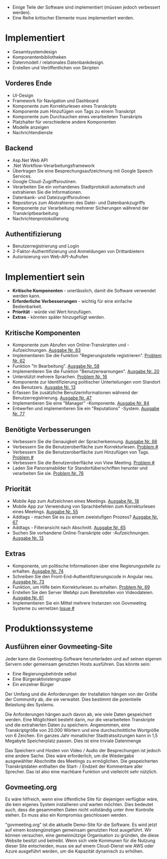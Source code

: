 <ul>
<li> Einige Teile der Software sind implementiert (müssen jedoch verbessert werden). </li>
<li> Eine Reihe kritischer Elemente muss implementiert werden. </li>
</ul><h1> Implementiert </h1>
<ul>
<li> Gesamtsystemdesign </li>
<li> Komponentenbibliotheken </li>
<li> Datenmodell / relationales Datenbankdesign. </li>
<li> Erstellen und Veröffentlichen von Skripten </li>
</ul><h2> Vorderes Ende </h2>
<ul>
<li> UI-Design </li>
<li> Framework für Navigation und Dashboard </li>
<li> Komponente zum Korrekturlesen eines Transkripts </li>
<li> Komponente zum Hinzufügen von Tags zu einem Transkript </li>
<li> Komponente zum Durchsuchen eines verarbeiteten Transkripts </li>
<li> Platzhalter für verschiedene andere Komponenten </li>
<li> Modelle anzeigen </li>
<li> Nachrichtendienste </li>
</ul><h2> Backend </h2>
<ul>
<li> Asp.Net Web API </li>
<li> .Net Workflow-Verarbeitungsframework </li>
<li> Übertragen Sie eine Besprechungsaufzeichnung mit Google Speech Services. </li>
<li> Google Cloud-Zugriffsroutinen. </li>
<li> Verarbeiten Sie ein vorhandenes Stadtprotokoll automatisch und extrahieren Sie die Informationen. </li>
<li> Datenbank- und Dateizugriffsroutinen </li>
<li> Repositorys zum Abstrahieren des Datei- und Datenbankzugriffs </li>
<li> Komponente zur Verarbeitung mehrerer Sicherungen während der Transkriptbearbeitung </li>
<li> Nachrichtenprotokollierung </li>
</ul><h2> Authentifizierung </h2>
<ul>
<li> Benutzerregistrierung und Login </li>
<li> 2-Faktor-Authentifizierung und Anmeldungen von Drittanbietern </li>
<li> Autorisierung von Web-API-Aufrufen </li>
</ul><h1> Implementiert sein </h1>
<ul>
<li> <b>Kritische Komponenten</b> - unerlässlich, damit die Software verwendet werden kann. </li>
<li> <b>Erforderliche Verbesserungen</b> - wichtig für eine einfache Bedienbarkeit. </li>
<li> <b>Priorität</b> - würde viel Wert hinzufügen. </li>
<li> <b>Extras</b> - könnten später hinzugefügt werden. </li>
</ul><h2> Kritische Komponenten </h2>
<ul>
<li> Komponente zum Abrufen von Online-Transkripten und -Aufzeichnungen. <a href="https://github.com/govmeeting/govmeeting/issues/83">Ausgabe Nr. 83</a> </li>
<li> Implementieren Sie die Funktion "Regierungsstelle registrieren". <a href="https://github.com/govmeeting/govmeeting/issues/62">Problem Nr. 62</a> </li>
<li> Funktion "In Bearbeitung". <a href="https://github.com/govmeeting/govmeeting/issues/58">Ausgabe Nr. 58</a> </li>
<li> Implementieren Sie die Funktion "Benutzerwarnungen". <a href="https://github.com/govmeeting/govmeeting/issues/20">Ausgabe Nr. 20</a> </li>
<li> Unterstützt mehrere Sprachen. <a href="https://github.com/govmeeting/govmeeting/issues/16">Problem Nr. 16</a> </li>
<li> Komponente zur Identifizierung politischer Unterteilungen vom Standort des Benutzers. <a href="https://github.com/govmeeting/govmeeting/issues/13">Ausgabe Nr. 13</a> </li>
<li> Erfassen Sie zusätzliche Benutzerinformationen während der Benutzerregistrierung. <a href="https://github.com/govmeeting/govmeeting/issues/47">Ausgabe Nr. 47</a> </li>
<li> Implementieren Sie eine "Manager" -Komponente. <a href="https://github.com/govmeeting/govmeeting/issues/84">Ausgabe Nr. 84</a> </li>
<li> Entwerfen und implementieren Sie ein "Reputations" -System. <a href="https://github.com/govmeeting/govmeeting/issues/77">Ausgabe Nr. 77</a> </li>
</ul><h2> Benötigte Verbesserungen </h2>
<ul>
<li> Verbessern Sie die Genauigkeit der Spracherkennung. <a href="https://github.com/govmeeting/govmeeting/issues/66">Ausgabe Nr. 66</a> </li>
<li> Verbessern Sie die Benutzeroberfläche zum Korrekturlesen. <a href="https://github.com/govmeeting/govmeeting/issues/">Problem #</a> </li>
<li> Verbessern Sie die Benutzeroberfläche zum Hinzufügen von Tags. <a href="https://github.com/govmeeting/govmeeting/issues/">Problem #</a> </li>
<li> Verbessern Sie die Benutzeroberfläche von View Meeting. <a href="https://github.com/govmeeting/govmeeting/issues/">Problem #</a> </li>
<li> Laden Sie Panoramabilder für Standortüberschriften herunter und verarbeiten Sie sie. <a href="https://github.com/govmeeting/govmeeting/issues/76">Problem Nr. 76</a> </li>
</ul><h2> Priorität </h2>
<ul>
<li> Mobile App zum Aufzeichnen eines Meetings. <a href="https://github.com/govmeeting/govmeeting/issues/18">Ausgabe Nr. 18</a> </li>
<li> Mobile App zur Verwendung von Sprachbefehlen zum Korrekturlesen eines Meetings. <a href="https://github.com/govmeeting/govmeeting/issues/55">Ausgabe Nr. 55</a> </li>
<li> Addtags - machen Sie es zu einem zweistufigen Prozess? <a href="https://github.com/govmeeting/govmeeting/issues/67">Ausgabe Nr. 67</a> </li>
<li> Addtags - Filteransicht nach Abschnitt. <a href="https://github.com/govmeeting/govmeeting/issues/65">Ausgabe Nr. 65</a> </li>
<li> Suchen Sie vorhandene Online-Transkripte oder -Aufzeichnungen. <a href="https://github.com/govmeeting/govmeeting/issues/13">Ausgabe Nr. 13</a> </li>
</ul><h2> Extras </h2>
<ul>
<li> Komponente, um politische Informationen über eine Regierungsstelle zu erhalten. <a href="https://github.com/govmeeting/govmeeting/issues/74">Ausgabe Nr. 74</a> </li>
<li> Schreiben Sie den Front-End-Authentifizierungscode in Angular neu. <a href="https://github.com/govmeeting/govmeeting/issues/73">Ausgabe Nr. 73</a> </li>
<li> Funktion, um Hilfe beim Korrekturlesen zu erhalten. <a href="https://github.com/govmeeting/govmeeting/issues/69">Problem Nr. 69</a> </li>
<li> Erstellen Sie den Server WebApi zum Bereitstellen von Videodateien. <a href="https://github.com/govmeeting/govmeeting/issues/61">Ausgabe Nr. 61</a> </li>
<li> Implementieren Sie ein Mittel mehrere Instanzen von Govmeeting Systeme zu vernetzen <a href="https://github.com/govmeeting/govmeeting/issues/">Issue #</a> </li>
</ul><h1> Produktionssysteme </h1><h2> Ausführen einer Govmeeting-Site </h2>
<p> Jeder kann die Govmeeting-Software herunterladen und auf seinen eigenen Servern oder gemeinsam genutzten Hosts ausführen. Das könnte sein: </p>

<ul>
<li> Eine Regierungsbehörde selbst </li>
<li> Eine Bürgeraktivistengruppe </li>
<li> Ein einzelner Bürger </li>
</ul>
<p> Der Umfang und die Anforderungen der Installation hängen von der Größe der Community ab, die sie verwaltet. Dies bestimmt die potentielle Belastung des Systems. </p>

<p> Die Anforderungen hängen auch davon ab, wie viele Daten gespeichert werden. Eine Möglichkeit besteht darin, nur die verarbeiteten Transkripte und die extrahierten Daten zu speichern. Angenommen, eine Transkriptgröße von 20.000 Wörtern und eine durchschnittliche Wortgröße von 6 Zeichen. Ein ganzes Jahr monatlicher Stadtratssitzungen kann in 1,5 Megabyte Speicherplatz passen. Dies ist eine triviale Datenmenge </p>

<p> Das Speichern und Hosten von Video / Audio der Besprechungen ist jedoch eine andere Sache. Dies wäre erforderlich, um die Wiedergabe ausgewählter Abschnitte des Meetings zu ermöglichen. Die gespeicherten Transkriptdaten enthalten die Start- / Endzeit der Kommentare aller Sprecher. Das ist also eine machbare Funktion und vielleicht sehr nützlich. </p>
<h2> Govmeeting.org </h2>
<p> Es wäre hilfreich, wenn eine öffentliche Site für diejenigen verfügbar wäre, die kein eigenes System installieren und warten möchten. Dies bedeutet auch, dass die gesammelten Daten nicht vollständig unter ihrer Kontrolle stehen. Es muss also ein Kompromiss geschlossen werden. </p>

<p> "govmeeting.org" ist die aktuelle Demo-Site für die Software. Es wird jetzt auf einem kostengünstigen gemeinsam genutzten Host ausgeführt. Wir können versuchen, eine gemeinnützige Organisation zu gründen, die diese Website besitzt und betreibt. Wenn sich viele Kommunen für die Nutzung dieser Site entscheiden, muss sie auf einem Cloud-Dienst wie AWS oder Azure ausgeführt werden, um die Kapazität dynamisch zu erhöhen. </p>
